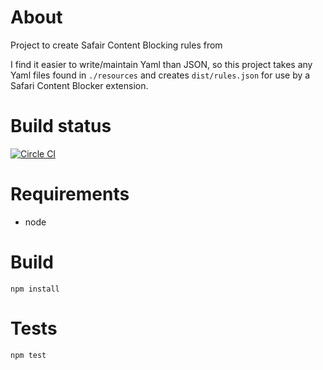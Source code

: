 # About

Project to create Safair Content Blocking rules from

I find it easier to write/maintain Yaml than JSON, so this project takes any Yaml files found in `./resources` and creates `dist/rules.json` for use by a Safari Content Blocker extension.

# Build status

[![Circle CI](https://circleci.com/gh/paulgrav/safari-blocker.svg?style=svg)](https://circleci.com/gh/paulgrav/safari-blocker)

# Requirements

  - node
  
# Build

	npm install
    
# Tests

	npm test
  

